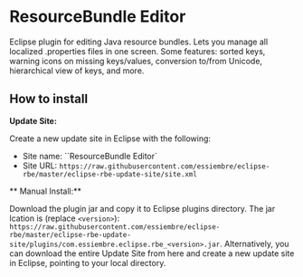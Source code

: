 ResourceBundle Editor
===========

Eclipse plugin for editing Java resource bundles. Lets you manage all localized .properties files in one screen. Some features: sorted keys, warning icons on missing keys/values, conversion to/from Unicode, hierarchical view of keys, and more.


How to install
--------------

**Update Site:**

Create a new update site in Eclipse with the following:

* Site name:  ``ResourceBundle Editor`
* Site URL:   ``https://raw.githubusercontent.com/essiembre/eclipse-rbe/master/eclipse-rbe-update-site/site.xml``


** Manual Install:**

Download the plugin jar and copy it to Eclipse plugins directory.  The jar lcation is (replace ``<version>``): 
``https://raw.githubusercontent.com/essiembre/eclipse-rbe/master/eclipse-rbe-update-site/plugins/com.essiembre.eclipse.rbe_<version>.jar``.   Alternatively, you can download the entire Update Site from here and create a new update site in Eclipse, pointing to your local directory.
